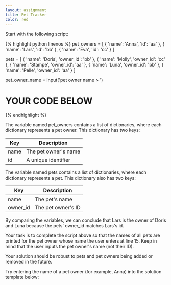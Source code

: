 ```yaml
---
layout: assignment
title: Pet Tracker
color: red
---
```

Start with the following script:

{% highlight python linenos %}
pet_owners = [
    { 'name': 'Anna', 'id': 'aa' },
    { 'name': 'Lars', 'id': 'bb' },
    { 'name': 'Eva', 'id': 'cc' }
]

pets = [
    { 'name': 'Doris', 'owner_id': 'bb' },
    { 'name': 'Molly', 'owner_id': 'cc' },
    { 'name': 'Stampe', 'owner_id': 'aa' },
    { 'name': 'Luna', 'owner_id': 'bb' },
    { 'name': 'Pelle', 'owner_id': 'aa' }
]

pet_owner_name = input('pet owner name > ')

# YOUR CODE BELOW
{% endhighlight %}

The variable named pet_owners contains a list of dictionaries, where each dictionary represents a pet owner. This dictionary has two keys:

| Key  | Description           |
| ---- | --------------------- |
| name | The pet owner's name  |
| id   | A unique identifier   |

The variable named pets contains a list of dictionaries, where each dictionary represents a pet. This dictionary also has two keys:

| Key      | Description        |
| -------- | ------------------ |
| name     | The pet's name     |
| owner_id | The pet owner's ID |

By comparing the variables, we can conclude that Lars is the owner of Doris and Luna because the pets' owner_id matches Lars's id.

Your task is to complete the script above so that the names of all pets are printed for the pet owner whose name the user enters at line 15. Keep in mind that the user inputs the pet owner's name (not their ID).

Your solution should be robust to pets and pet owners being added or removed in the future.

Try entering the name of a pet owner (for example, Anna) into the solution template below: